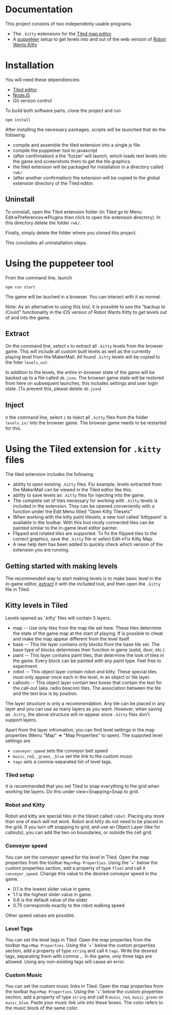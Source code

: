 # Documentation

This project consists of two independenly usable programs.
- The `.kitty` extensions for the [Tiled map editor](https://www.mapeditor.org/)
- A [puppeteer](https://pptr.dev/) setup to get levels into and out of the web version of [Robot Wants Kitty](http://robotwantskitty.com/) 

# Installation

You will need these dependiencies:
- [Tiled editor](https://www.mapeditor.org/)
- [NodeJS](https://nodejs.org/)
- Git version control

To build both software parts, clone the project and run 

    npm install

After installing the necessary packages, scripts will be launched that do the following:
- compile and assemble the tiled extension into a single js file.
- compile the puppeteer tool to javascript
- (after confirmation) a the 'fuzzer' will launch, which loads test levels into the game and screenshots them to get the tile graphics.
- the tiled extension will be packaged for installation in a directory called `rwk/`
- (after another confirmation) the extension will be copied to the global extension directory of the Tiled editor.

## Uninstall

To uninstall, open the Tiled extension folder (in Tiled go to Menu Edit=>Preferences=>Plugins then click to open the extension directory).
In this directory delete the folder `rwk/`.

Finally, simply delete the folder where you cloned this project.

This concludes all uninstallation steps.

# Using the puppeteer tool

From the command line, launch

    npm run start

The game will be lauched in a browser. You can interact with it as normal.

Note: As an alternative to using this tool, it is possible to use the "backup to iCould"
functionality in the iOS version of Robot Wants Kitty to get levels out of and into the game.

## Extract

On the command line, select `e` to extract all `.kitty` levels from the browser game. This will
include all custom built levels as well as the currently playing level from the MakerMall.
All found `.kitty` levels will be copied to the foler `levels_out`.

In addition to the levels, the entire in-browser state of the game will be backed up to a file
called `db.json`. The browser game state will be restored from here on subsequent launches, this
includes settings and user login state. (To prevent this, please delete `db.json`)

## Inject

n the command line, select `i` to inject all `.kitty` files from the folder `levels_in/`
into the browser game. The browser game needs to be restarted for this.

# Using the Tiled extension for `.kitty` files

The tiled extension includes the following

- ability to open existing `.kitty` files. For example, levels extracted from 
  the MakerMall can be viewed in the Tiled editor like this.
- ability to save levels as `.kitty` files for injecting into the game.
- The complete set of tiles necessary for working with `.kitty` levels is 
  included in the extension. They can be opened conveniently with a function
  under the Edit Menu titled "Open Kitty Tilesets"
- When working with the kitty paint tilesets, a new tool called 'kittypaint' is 
  available in the toolbar. With this tool nicely connected tiles can be painted
  similar to the in-game level editor painter.
- Flipped and rotated tiles are supported. To fix the flipped tiles to the correct
  graphics, save the `.kitty` file or select Edit->Fix Kitty Map.
- A new help item has been added to quickly check which version of the extension
  you are running.

## Getting started with making levels

The recommended way to start making levels is to make basic level in the in-game
editor, [extract](#extract) it with the included tool, and then open the `.kitty` file in Tiled.

## Kitty levels in Tiled

Levels opened as '.kitty' files will contain 5 layers.

- map -- Use only tiles from the map tile set here. These tiles determine the state of the
  game map at the start of playing. If is possible to cheat and make the map appear
  different from the level itself.
- base -- This tile layer contains only blocks from the base tile set. The base type of 
  blocks determines their function in game (solid, door, etc.)
- paint -- This layer contains paint tiles, that determine the look of tiles in the game.
  Every block can be painted with any paint type. Feel free to experiment.
- robot -- This object layer contain robot and kitty. These special tiles must only appear
  once each in the level, in an object or tile layer.
- callouts -- This object layer contain text boxes that contain the text for the call-out 
  (aka. radio beacon) tiles. The association between the tile and the text box is by position.

The layer structure is only a recommendation. Any tile can be placed in any layer and you can 
use as many layers as you want. However, when saving as `.kitty`, the above structure will 
re-appear since `.kitty` files don't support layers.

Apart from the layer infromation, you can find level settings in the map properties 
(Menu "Map" => "Map Properties" to open). The suppoted level settings are

- `conveyor_speed` sets the conveyor belt speed
- `music_red`, `_green`, `_blue` set the link to the custom music
- `tags` sets a comma-separated list of level tags.

### Tiled setup

It is recommended that you set Tiled to snap everything to the grid when working 
tile layers. 
Do this under view>Snapping>Snap to grid.


### Robot and Kitty

Robot and kitty are special tiles in the tileset called `robot`. Placing any more than one of each 
will not work. Robot and kitty do not need to be placed in the grid.
If you turn off snapping to grid, and use an Object Layer (like for callouts), you can add the two
on boundaries, or outside the cell grid.

### Conveyor speed

You can set the conveyor speed for the level in Tiled. Open the map properties from the
toolbar `Map`>`Map Properties`. Using the '+' below the custom properties section, add 
a property of type `float` and call it `conveyor_speed`. Change this value to the desired
conveyor speed in the game.
- 0.1 is the lowest slider value in game.
- 1.1 is the highest slider value in game.
- 0.6 is the default value of the slider
- 0.75 corresponds exactly to the robot walking speed

Other speed values are possible.

### Level Tags

You can set the level tags in Tiled. Open the map properties from the
toolbar `Map`>`Map Properties`. Using the '+' below the custom properties section, add 
a property of type `string` and call it `tags`. Write the desired tags, separating them with
comma `,`. In the game, only three tags are allowed. Using any non-existing tags will cause
an error.


### Custom Music

You can set the custom music links in Tiled. Open the map properties from the
toolbar `Map`>`Map Properties`. Using the '+' below the custom properties section, add 
a property of type `string` and call it `music_red`, `music_green` or `music_blue`. 
Paste your music link urls into these boxes. The color refers to the music block
of the same color.
